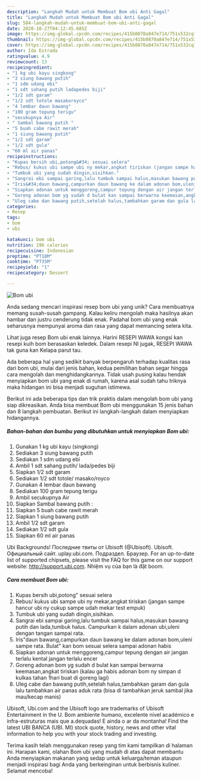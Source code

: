 ```yaml
---
description: "Langkah Mudah untuk Membuat Bom ubi Anti Gagal"
title: "Langkah Mudah untuk Membuat Bom ubi Anti Gagal"
slug: 584-langkah-mudah-untuk-membuat-bom-ubi-anti-gagal
date: 2020-10-27T04:12:45.685Z
image: https://img-global.cpcdn.com/recipes/415b0870a847e714/751x532cq70/bom-ubi-foto-resep-utama.jpg
thumbnail: https://img-global.cpcdn.com/recipes/415b0870a847e714/751x532cq70/bom-ubi-foto-resep-utama.jpg
cover: https://img-global.cpcdn.com/recipes/415b0870a847e714/751x532cq70/bom-ubi-foto-resep-utama.jpg
author: Ida Estrada
ratingvalue: 4.9
reviewcount: 13
recipeingredient:
- "1 kg ubi kayu singkong"
- "3 siung bawang putih"
- "1 sdm udang ebi"
- "1 sdt sahang putih ladapedes biji"
- "1/2 sdt garam"
- "1/2 sdt totole masakoroyco"
- "4 lembar daun bawang"
- "100 gram tepung terigu"
- "secukupnya Air"
- " Sambal bawang putih "
- "5 buah cabe rawit merah"
- "1 siung bawang putih"
- "1/2 sdt garam"
- "1/2 sdt gula"
- "60 ml air panas"
recipeinstructions:
- "Kupas bersih ubi,potong&#34; sesuai selera"
- "Rebus/ kukus ubi sampe ubi ny mekar,angkat tiriskan (jangan sampe hancur ubi ny cukup sampe udah mekar test empuk)"
- "Tumbuk ubi yang sudah dingin,sisihkan."
- "Sangrai ebi sampai garing,lalu tumbuk sampai halus,masukan bawang putih dan lada,tumbuk halus. Campurkan k dalam adonan ubi,uleni dengan tangan sampai rata."
- "Iris&#34;daun bawang,campurkan daun bawang ke dalam adonan bom,uleni sampe rata. Bulat&#34; kan bom sesuai selera sampai adonan habis"
- "Siapkan adonan untuk menggoreng,campur tepung dengan air jangan terlalu kental jangan terlalu encer"
- "Goreng adonan bom yg sudah d bulat kan sampai berwarna keemasan,angkat tiriskan (kalau ga habis adonan bom ny simpan d kulkas tahan 1hari buat di goreng lagi)"
- "Uleg cabe dan bawang putih,setelah halus,tambahkan garam dan gula lalu tambahkan air panas aduk rata (bisa di tambahkan jeruk sambal jika mau/kecap manis)"
categories:
- Resep
tags:
- bom
- ubi

katakunci: bom ubi 
nutrition: 196 calories
recipecuisine: Indonesian
preptime: "PT18M"
cooktime: "PT35M"
recipeyield: "1"
recipecategory: Dessert

---
```



![Bom ubi](https://img-global.cpcdn.com/recipes/415b0870a847e714/751x532cq70/bom-ubi-foto-resep-utama.jpg)

Anda sedang mencari inspirasi resep bom ubi yang unik? Cara membuatnya memang susah-susah gampang. Kalau keliru mengolah maka hasilnya akan hambar dan justru cenderung tidak enak. Padahal bom ubi yang enak seharusnya mempunyai aroma dan rasa yang dapat memancing selera kita.

Lihat juga resep Bom ubi enak lainnya. Harini RESEPI WAWA kongsi kan resepi kuih bom berasaskan keledek. Dalam resepi NI jugak, RESEPI WAWA tak guna kan Kelapa parut tau.

Ada beberapa hal yang sedikit banyak berpengaruh terhadap kualitas rasa dari bom ubi, mulai dari jenis bahan, kedua pemilihan bahan segar hingga cara mengolah dan menghidangkannya. Tidak usah pusing kalau hendak menyiapkan bom ubi yang enak di rumah, karena asal sudah tahu triknya maka hidangan ini bisa menjadi suguhan istimewa.


Berikut ini ada beberapa tips dan trik praktis dalam mengolah bom ubi yang siap dikreasikan. Anda bisa membuat Bom ubi menggunakan 15 jenis bahan dan 8 langkah pembuatan. Berikut ini langkah-langkah dalam menyiapkan hidangannya.

<!--inarticleads1-->

##### Bahan-bahan dan bumbu yang dibutuhkan untuk menyiapkan Bom ubi:

1. Gunakan 1 kg ubi kayu (singkong)
1. Sediakan 3 siung bawang putih
1. Sediakan 1 sdm udang ebi
1. Ambil 1 sdt sahang putih/ lada/pedes biji
1. Siapkan 1/2 sdt garam
1. Sediakan 1/2 sdt totole/ masako/royco
1. Gunakan 4 lembar daun bawang
1. Sediakan 100 gram tepung terigu
1. Ambil secukupnya Air
1. Siapkan  Sambal bawang putih :
1. Siapkan 5 buah cabe rawit merah
1. Siapkan 1 siung bawang putih
1. Ambil 1/2 sdt garam
1. Sediakan 1/2 sdt gula
1. Siapkan 60 ml air panas


Ubi Backgrounds! Последние твиты от Ubisoft (@Ubisoft). Ubisoft. Официальный сайт. uplay.ubi.com. Подраздел. Браузер. For an up-to-date list of supported chipsets, please visit the FAQ for this game on our support website: http://support.ubi.com. Nhiệm vụ của bạn là đặt boom. 

<!--inarticleads2-->

##### Cara membuat Bom ubi:

1. Kupas bersih ubi,potong&#34; sesuai selera
1. Rebus/ kukus ubi sampe ubi ny mekar,angkat tiriskan (jangan sampe hancur ubi ny cukup sampe udah mekar test empuk)
1. Tumbuk ubi yang sudah dingin,sisihkan.
1. Sangrai ebi sampai garing,lalu tumbuk sampai halus,masukan bawang putih dan lada,tumbuk halus. Campurkan k dalam adonan ubi,uleni dengan tangan sampai rata.
1. Iris&#34;daun bawang,campurkan daun bawang ke dalam adonan bom,uleni sampe rata. Bulat&#34; kan bom sesuai selera sampai adonan habis
1. Siapkan adonan untuk menggoreng,campur tepung dengan air jangan terlalu kental jangan terlalu encer
1. Goreng adonan bom yg sudah d bulat kan sampai berwarna keemasan,angkat tiriskan (kalau ga habis adonan bom ny simpan d kulkas tahan 1hari buat di goreng lagi)
1. Uleg cabe dan bawang putih,setelah halus,tambahkan garam dan gula lalu tambahkan air panas aduk rata (bisa di tambahkan jeruk sambal jika mau/kecap manis)


Ubisoft, Ubi.com and the Ubisoft logo are trademarks of Ubisoft Entertainment in the U. Bom ambiente humano, excelente nível académico e infra-estruturas mais que a.dequadas! E ainda o ar da montanha! Find the latest UBI BANCA (UBI. MI) stock quote, history, news and other vital information to help you with your stock trading and investing. 

Terima kasih telah menggunakan resep yang tim kami tampilkan di halaman ini. Harapan kami, olahan Bom ubi yang mudah di atas dapat membantu Anda menyiapkan makanan yang sedap untuk keluarga/teman ataupun menjadi inspirasi bagi Anda yang berkeinginan untuk berbisnis kuliner. Selamat mencoba!
